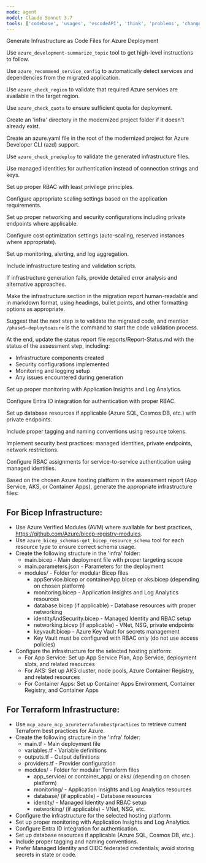 ```yaml
---
mode: agent
model: Claude Sonnet 3.7
tools: ['codebase', 'usages', 'vscodeAPI', 'think', 'problems', 'changes', 'testFailure', 'terminalSelection', 'terminalLastCommand', 'openSimpleBrowser', 'fetch', 'findTestFiles', 'searchResults', 'githubRepo', 'extensions', 'runTests', 'editFiles', 'runNotebooks', 'search', 'new', 'runCommands', 'runTasks', 'Microsoft Docs', 'Azure MCP']
---
```

Generate Infrastructure as Code Files for Azure Deployment

Use `azure_development-summarize_topic` tool to get high-level instructions to follow.

Use `azure_recommend_service_config` to automatically detect services and dependencies from the migrated application.

Use `azure_check_region` to validate that required Azure services are available in the target region.

Use `azure_check_quota` to ensure sufficient quota for deployment.

Create an 'infra' directory in the modernized project folder if it doesn't already exist.

Create an azure.yaml file in the root of the modernized project for Azure Developer CLI (azd) support.

Use `azure_check_predeploy` to validate the generated infrastructure files.

Use managed identities for authentication instead of connection strings and keys.

Set up proper RBAC with least privilege principles.

Configure appropriate scaling settings based on the application requirements.

Set up proper networking and security configurations including private endpoints where applicable.

Configure cost optimization settings (auto-scaling, reserved instances where appropriate).

Set up monitoring, alerting, and log aggregation.

Include infrastructure testing and validation scripts.

If infrastructure generation fails, provide detailed error analysis and alternative approaches.

Make the infrastructure section in the migration report human-readable and in markdown format, using headings, bullet points, and other formatting options as appropriate.

Suggest that the next step is to validate the migrated code, and mention `/phase5-deploytoazure` is the command to start the code validation process.

At the end, update the status report file reports/Report-Status.md with the status of the assessment step, including:
  - Infrastructure components created
  - Security configurations implemented  
  - Monitoring and logging setup
  - Any issues encountered during generation

Set up proper monitoring with Application Insights and Log Analytics.

Configure Entra ID integration for authentication with proper RBAC.

Set up database resources if applicable (Azure SQL, Cosmos DB, etc.) with private endpoints.

Include proper tagging and naming conventions using resource tokens.

Implement security best practices: managed identities, private endpoints, network restrictions.

Configure RBAC assignments for service-to-service authentication using managed identities.

Based on the chosen Azure hosting platform in the assessment report (App Service, AKS, or Container Apps), generate the appropriate infrastructure files:

## For Bicep Infrastructure:
- Use Azure Verified Modules (AVM) where available for best practices, https://github.com/Azure/bicep-registry-modules.
- Use `azure_bicep_schemas-get_bicep_resource_schema` tool for each resource type to ensure correct schema usage.
- Create the following structure in the 'infra' folder:
  - main.bicep - Main deployment file with proper targeting scope
  - main.parameters.json - Parameters for the deployment
  - modules/ - Folder for modular Bicep files
    - appService.bicep or containerApp.bicep or aks.bicep (depending on chosen platform)
    - monitoring.bicep - Application Insights and Log Analytics resources
    - database.bicep (if applicable) - Database resources with proper networking
    - identityAndSecurity.bicep - Managed Identity and RBAC setup
    - networking.bicep (if applicable) - VNet, NSG, private endpoints
    - keyvault.bicep - Azure Key Vault for secrets management
    - Key Vault must be configured with RBAC only (do not use access policies)
- Configure the infrastructure for the selected hosting platform:
  - For App Service: Set up App Service Plan, App Service, deployment slots, and related resources
  - For AKS: Set up AKS cluster, node pools, Azure Container Registry, and related resources
  - For Container Apps: Set up Container Apps Environment, Container Registry, and Container Apps

## For Terraform Infrastructure:
- Use `mcp_azure_mcp_azureterraformbestpractices` to retrieve current Terraform best practices for Azure.
- Create the following structure in the 'infra' folder:
  - main.tf - Main deployment file
  - variables.tf - Variable definitions
  - outputs.tf - Output definitions
  - providers.tf - Provider configuration
  - modules/ - Folder for modular Terraform files
    - app_service/ or container_app/ or aks/ (depending on chosen platform)
    - monitoring/ - Application Insights and Log Analytics resources
    - database/ (if applicable) - Database resources
    - identity/ - Managed Identity and RBAC setup
    - networking/ (if applicable) - VNet, NSG, etc.
- Configure the infrastructure for the selected hosting platform.
- Set up proper monitoring with Application Insights and Log Analytics.
- Configure Entra ID integration for authentication.
- Set up database resources if applicable (Azure SQL, Cosmos DB, etc.).
- Include proper tagging and naming conventions.
- Prefer Managed Identity and OIDC federated credentials; avoid storing secrets in state or code.